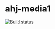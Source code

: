 # ahj-media1
[![Build status](https://ci.appveyor.com/api/projects/status/oxjssiljbpua8am6?svg=true)](https://ci.appveyor.com/project/kassiopea-coder/ahj-media1)
